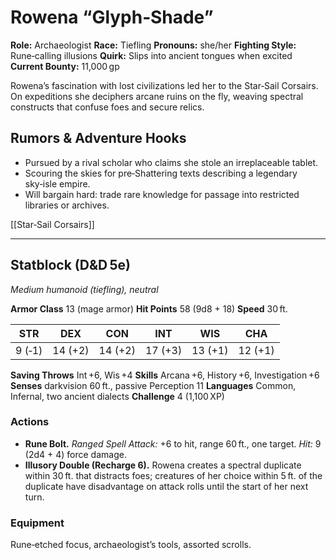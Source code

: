 # Rowena “Glyph‑Shade”

**Role:** Archaeologist
**Race:** Tiefling
**Pronouns:** she/her
**Fighting Style:** Rune‑calling illusions
**Quirk:** Slips into ancient tongues when excited
**Current Bounty:** 11,000 gp

Rowena’s fascination with lost civilizations led her to the Star‑Sail Corsairs. On expeditions she deciphers arcane ruins on the fly, weaving spectral constructs that confuse foes and secure relics.

## Rumors & Adventure Hooks

* Pursued by a rival scholar who claims she stole an irreplaceable tablet.
* Scouring the skies for pre‑Shattering texts describing a legendary sky‑isle empire.
* Will bargain hard: trade rare knowledge for passage into restricted libraries or archives.

[[Star‑Sail Corsairs]]

---

## Statblock (D\&D 5e)

*Medium humanoid (tiefling), neutral*

**Armor Class** 13 (mage armor)
**Hit Points** 58 (9d8 + 18)
**Speed** 30 ft.

|   STR  |   DEX   |   CON   |   INT   |   WIS   |   CHA   |
| :----: | :-----: | :-----: | :-----: | :-----: | :-----: |
| 9 (‑1) | 14 (+2) | 14 (+2) | 17 (+3) | 13 (+1) | 12 (+1) |

**Saving Throws** Int +6, Wis +4
**Skills** Arcana +6, History +6, Investigation +6
**Senses** darkvision 60 ft., passive Perception 11
**Languages** Common, Infernal, two ancient dialects
**Challenge** 4 (1,100 XP)

### Actions

* **Rune Bolt.** *Ranged Spell Attack:* +6 to hit, range 60 ft., one target. *Hit:* 9 (2d4 + 4) force damage.
* **Illusory Double (Recharge 6).** Rowena creates a spectral duplicate within 30 ft. that distracts foes; creatures of her choice within 5 ft. of the duplicate have disadvantage on attack rolls until the start of her next turn.

### Equipment

Rune‑etched focus, archaeologist’s tools, assorted scrolls.
